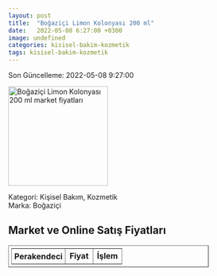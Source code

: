 ```yaml
---
layout: post
title:  "Boğaziçi Limon Kolonyası 200 ml"
date:   2022-05-08 6:27:00 +0300
image: undefined
categories: kisisel-bakim-kozmetik
tags: kisisel-bakim-kozmetik
---
```


Son Güncelleme: 2022-05-08 9:27:00

<img src="undefined" width="200" alt="Boğaziçi Limon Kolonyası 200 ml market fiyatları" />

Kategori: Kişisel Bakım, Kozmetik
<br />
Marka: Boğaziçi

<h2>Market ve Online Satış Fiyatları</h2>

<table border="1" style="padding: 5px;width:80%;">
  <tr>
    <td style="padding: 5px;"><strong>Perakendeci</strong></td>
    <td><strong>Fiyat</strong></td>
    <td><strong>İşlem</strong></td>
  </tr>
  
</table>
